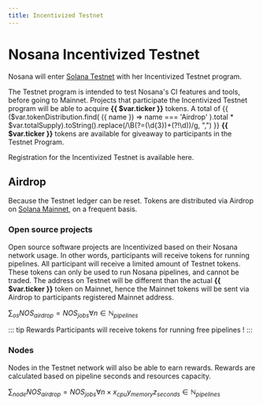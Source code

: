 ```yaml
---
title: Incentivized Testnet
---
```


# Nosana Incentivized Testnet <Badge text="alpha" type="green"/>

Nosana will enter [Solana Testnet](https://docs.solana.com/clusters#testnet) with her Incentivized Testnet program.

The Testnet program is intended to test Nosana's CI features and tools, before going to Mainnet.
Projects that participate the Incentivized Testnet program will be able to acquire <strong>{{ $var.ticker }}</strong> tokens.
A total of
{{ ($var.tokenDistribution.find( ({ name }) => name === 'Airdrop' ).total * $var.totalSupply).toString().replace(/\B(?=(\d{3})+(?!\d))/g, ",") }}
<strong>{{ $var.ticker }}</strong> tokens are available for giveaway to participants in the Testnet Program.

Registration for the Incentivized Testnet is available here.

[comment]: <> (add link to google forms)

## Airdrop 

Because the Testnet ledger can be reset. Tokens are distributed via Airdrop on 
[Solana Mainnet](https://docs.solana.com/clusters#mainnet-beta), on a frequent basis.

### Open source projects

Open source software projects are Incentivized based on their Nosana network usage.
In other words, participants will receive tokens for running pipelines.
All participant will receive a limited amount of Testnet tokens.
These tokens can only be used to run Nosana pipelines, and cannot be traded. 
The address on Testnet will be different than the actual <strong>{{ $var.ticker }}</strong> token on Mainnet,
hence the Mainnet tokens will be sent via Airdrop to participants registered Mainnet address.

$\sum_{os} NOS_{airdrop} = NOS_{jobs} \forall n \in \mathbb N_{pipelines}$

::: tip Rewards
Participants will receive tokens for running free pipelines ! 
:::

### Nodes

Nodes in the Testnet network will also be able to earn rewards.
Rewards are calculated based on pipeline seconds and resources capacity.

$\sum_{node} NOS_{airdrop} = NOS_{jobs} \forall n \times x_{cpu} y_{memory} z_{seconds} \in \mathbb N_{pipelines}$
